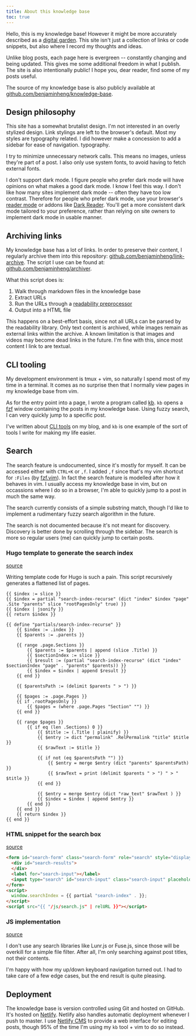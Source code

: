 ```yaml
---
title: About this knowledge base
toc: true
---
```


Hello, this is my knowledge base! However it might be more accurately described
as a [digital garden](https://nesslabs.com/digital-garden-set-up). This site
isn't just a collection of links or code snippets, but also where I record my
thoughts and ideas.

Unlike blog posts, each page here is evergreen -- constantly changing and being
updated. This gives me some additional freedom in what I publish. The site is
also intentionally public! I hope you, dear reader, find some of my posts
useful.

The source of my knowledge base is also publicly available at
[github.com/benjaminheng/knowledge-base](https://github.com/benjaminheng/knowledge-base).

## Design philosophy

This site has a somewhat brutalist design. I'm not interested in an overly
stylized design. Link stylings are left to the browser's default. Most my
styles are typography related. I did however make a concession to add a sidebar for
ease of navigation.  typography.

I try to minimize unnecessary network calls. This means no images, unless
they're part of a post. I also only use system fonts, to avoid having to fetch
external fonts.

I don't support dark mode. I figure people who prefer dark mode will have
opinions on what makes a good dark mode. I know I feel this way. I don't like
how many sites implement dark mode -- often they have too low contrast.
Therefore for people who prefer dark mode, use your browser's [reader
mode](https://support.mozilla.org/en-US/kb/firefox-reader-view-clutter-free-web-pages)
or addons like [Dark Reader](https://addons.mozilla.org/en-US/firefox/addon/darkreader/). You'll get
a more consistent dark mode tailored to your preference, rather than relying on
site owners to implement dark mode in usable manner.

## Archiving links

My knowledge base has a lot of links. In order to preserve their content, I
regularly archive them into this repository:
[github.com/benjaminheng/link-archive](https://github.com/benjaminheng/link-archive).
The script I use can be found at:
[github.com/benjaminheng/archiver](https://github.com/benjaminheng/archiver).

What this script does is:

1. Walk through markdown files in the knowledge base
2. Extract URLs
3. Run the URLs through a [readability preprocessor](https://github.com/mozilla/readability)
4. Output into a HTML file

This happens on a best-effort basis, since not all URLs can be parsed by the
readability library. Only text content is archived, while images remain as
external links within the archive. A known limitation is that images and videos
may become dead links in the future. I'm fine with this, since most content I
link to are textual.

## CLI tooling

My development environment is tmux + vim, so naturally I spend most of my time
in a terminal. It comes as no surprise then that I normally view pages in my
knowledge base from vim. 

As for the entry point into a page, I wrote a program called
[kb](https://github.com/benjaminheng/kb). `kb` opens a
[fzf](https://github.com/junegunn/fzf) window containing the posts in my
knowledge base. Using fuzzy search, I can very quickly jump to a specific post.

I've written about [CLI
tools](https://hbenjamin.com/post/build-cli-tools-for-common-tasks/) on my
blog, and `kb` is one example of the sort of tools I write for making my life
easier.

## Search

The search feature is undocumented, since it's mostly for myself. It can be
accessed either with `CTRL+K` or `,f`. I added `,f` since that's my vim
shortcut for `:Files` (by [fzf.vim](https://github.com/junegunn/fzf.vim)). In
fact the search feature is modelled after how it behaves in vim. I usually
access my knowledge base in vim, but on occassions where I do so in a browser,
I'm able to quickly jump to a post in much the same way.

The search currently consists of a simple substring match, though I'd like to
implement a rudimentary fuzzy search algorithm in the future.

The search is not documented because it's not meant for discovery. Discovery is
better done by scrolling through the sidebar. The search is more so regular
users (me) can quickly jump to certain posts.

### Hugo template to generate the search index

[source](https://github.com/benjaminheng/knowledge-base/blob/368b77174b9b9dc18d2f9623f25803b5e98b92eb/layouts/partials/search-index)

Writing template code for Hugo is such a pain. This script recursively
generates a flattened list of pages.


```go-text-template
{{ $index := slice }}
{{ $index = partial "search-index-recurse" (dict "index" $index "page" .Site "parents" slice "rootPagesOnly" true) }}
{{ $index | jsonify }}
{{ return $index }}

{{ define "partials/search-index-recurse" }}
    {{ $index := .index }}
    {{ $parents := .parents }}

    {{ range .page.Sections }}
        {{ $parents := $parents | append (slice .Title) }}
        {{ $sectionIndex := slice }}
        {{ $result := (partial "search-index-recurse" (dict "index" $sectionIndex "page" . "parents" $parents)) }}
        {{ $index = $index | append $result }}
    {{ end }}

    {{ $parentsPath := (delimit $parents " > ") }}

    {{ $pages := .page.Pages }}
    {{ if .rootPagesOnly }}
        {{ $pages = (where .page.Pages "Section" "") }}
    {{ end }}

    {{ range $pages }}
        {{ if eq (len .Sections) 0 }}
            {{ $title := (.Title | plainify) }}
            {{ $entry := dict "permalink" .RelPermalink "title" $title }}
            {{ $rawText := $title }}

            {{ if not (eq $parentsPath "") }}
                {{ $entry = merge $entry (dict "parents" $parentsPath) }}
                {{ $rawText = print (delimit $parents " > ") " > " $title }}
            {{ end }}

            {{ $entry = merge $entry (dict "raw_text" $rawText ) }}
            {{ $index = $index | append $entry }}
        {{ end }}
    {{ end }}
    {{ return $index }}
{{ end }}
```

### HTML snippet for the search box

[source](https://github.com/benjaminheng/knowledge-base/blob/368b77174b9b9dc18d2f9623f25803b5e98b92eb/layouts/partials/search.html)

```html
<form id="search-form" class="search-form" role="search" style="display:none;" tabindex="0">
  <div id="search-results">
  </div>
  <label for="search-input"></label>
  <input type="search" id="search-input" class="search-input" placeholder="search" autocomplete="off">
</form>
<script>
  window.searchIndex = {{ partial "search-index" . }};
</script>
<script src="{{ "/js/search.js" | relURL }}"></script>
```

### JS implementation

[source](https://github.com/benjaminheng/knowledge-base/blob/368b77174b9b9dc18d2f9623f25803b5e98b92eb/static/js/search.js)

I don't use any search libraries like Lunr.js or Fuse.js, since those will be
overkill for a simple file filter. After all, I'm only searching against post
titles, not their contents.

I'm happy with how my up/down keyboard navigation turned out. I had to take
care of a few edge cases, but the end result is quite pleasing.

## Deployment

The knowledge base is version controlled using Git and hosted on GitHub. It's
hosted on [Netlify](https://www.netlify.com/). Netlify also handles automatic
deployment whenever I push to master. I use [Netlify
CMS](https://www.netlifycms.org/) to provide a web interface for editing posts,
though 95% of the time I'm using my `kb` tool + vim to do so instead.

